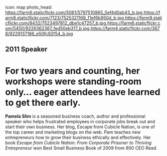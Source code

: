 icon: map
photo_head: https://farm6.staticflickr.com/5061/5797510865_5ef4d0ab43_b.jpg,https://farm8.staticflickr.com/7123/7525321168_f1ef6b950d_b.jpg,https://farm9.staticflickr.com/8432/7523497812_dbe1c47257_b.jpg,https://farm6.staticflickr.com/5450/9226362367_fed50eb317_b.jpg,https://farm4.staticflickr.com/3678/9229137186_e50fc92f54_b.jpg

## 2011 Speaker

# For two years and counting, her workshops were standing-room only… eager attendees have learned to get there early.

<div class="zig-zags_blue"></div>

**Pamela Slim** is a seasoned business coach, author and professional speaker who helps frustrated employees in corporate jobs break out and start their own business. Her blog, Escape from Cubicle Nation, is one of the top career and marketing blogs on the web. Pam teaches new entrepreneurs how to grow their business ethically and effectively. Her book *Escape from Cubicle Nation: From Corporate Prisoner to Thriving Entrepreneur* won Best Small Business Book of 2009 from 800 CEO Read.

<div class="line-canvas"></div>
